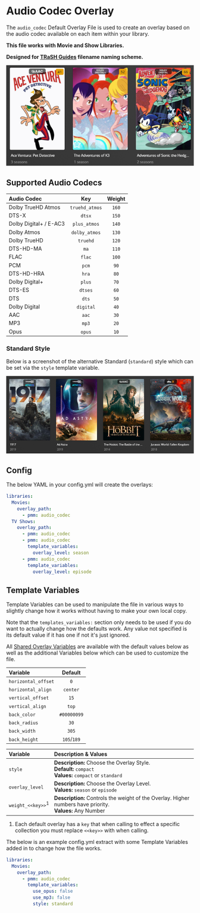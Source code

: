 # Audio Codec Overlay

The `audio_codec` Default Overlay File is used to create an overlay based on the audio codec available on each item within your library.

**This file works with Movie and Show Libraries.**

**Designed for [TRaSH Guides](https://trash-guides.info/) filename naming scheme.**

![](images/audio_codec.png)

## Supported Audio Codecs

| Audio Codec            |      Key       | Weight |
|:-----------------------|:--------------:|:------:|
| Dolby TrueHD Atmos     | `truehd_atmos` | `160`  |
| DTS-X                  |     `dtsx`     | `150`  |
| Dolby Digital+ / E-AC3 |  `plus_atmos`  | `140`  |
| Dolby Atmos            | `dolby_atmos`  | `130`  |
| Dolby TrueHD           |    `truehd`    | `120`  |
| DTS-HD-MA              |      `ma`      | `110`  |
| FLAC                   |     `flac`     | `100`  |
| PCM                    |     `pcm`      |  `90`  |
| DTS-HD-HRA             |     `hra`      |  `80`  |
| Dolby Digital+         |     `plus`     |  `70`  |
| DTS-ES                 |    `dtses`     |  `60`  |
| DTS                    |     `dts`      |  `50`  |
| Dolby Digital          |   `digital`    |  `40`  |
| AAC                    |     `aac`      |  `30`  |
| MP3                    |     `mp3`      |  `20`  |
| Opus                   |     `opus`     |  `10`  |

### Standard Style

Below is a screenshot of the alternative Standard (`standard`) style which can be set via the `style` template variable.

![](images/audio_codec2.png)

## Config

The below YAML in your config.yml will create the overlays:

```yaml
libraries:
  Movies:
    overlay_path:
      - pmm: audio_codec
  TV Shows:
    overlay_path:
      - pmm: audio_codec
      - pmm: audio_codec
        template_variables:
          overlay_level: season
      - pmm: audio_codec
        template_variables:
          overlay_level: episode
```

## Template Variables

Template Variables can be used to manipulate the file in various ways to slightly change how it works without having to make your own local copy.

Note that the `templates_variables:` section only needs to be used if you do want to actually change how the defaults work. Any value not specified is its default value if it has one if not it's just ignored.

All [Shared Overlay Variables](../overlay_variables) are available with the default values below as well as the additional Variables below which can be used to customize the file.

| Variable            |   Default   |
|:--------------------|:-----------:|
| `horizontal_offset` |     `0`     |
| `horizontal_align`  |  `center`   |
| `vertical_offset`   |    `15`     |
| `vertical_align`    |    `top`    |
| `back_color`        | `#00000099` |
| `back_radius`       |    `30`     |
| `back_width`        |    `305`    |
| `back_height`       | `105`/`189` |

| Variable                       | Description & Values                                                                                         |
|:-------------------------------|:-------------------------------------------------------------------------------------------------------------|
| `style`                        | **Description:** Choose the Overlay Style.<br>**Default:** `compact`<br>**Values:** `compact` or `standard`  |
| `overlay_level`                | **Description:** Choose the Overlay Level.<br>**Values:** `season` or `episode`                              |
| `weight_<<key>>`<sup>1</sup>   | **Description:** Controls the weight of the Overlay. Higher numbers have priority.<br>**Values:** Any Number |

1. Each default overlay has a `key` that when calling to effect a specific collection you must replace `<<key>>` with when calling.

The below is an example config.yml extract with some Template Variables added in to change how the file works.

```yaml
libraries:
  Movies:
    overlay_path:
      - pmm: audio_codec
        template_variables:
          use_opus: false
          use_mp3: false
          style: standard
```
